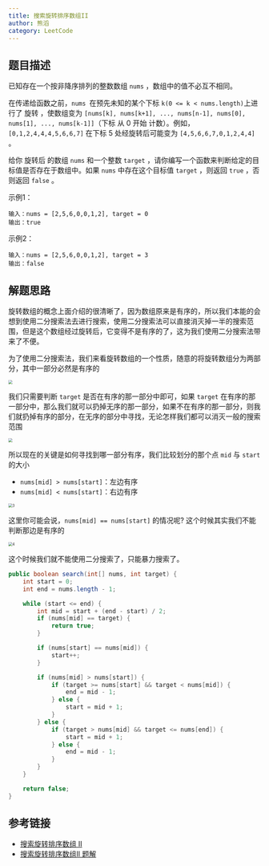 ```yaml
---
title: 搜索旋转排序数组II
author: 熊滔
category: LeetCode
---
```


## 题目描述

已知存在一个按非降序排列的整数数组 `nums` ，数组中的值不必互不相同。

在传递给函数之前，`nums `在预先未知的某个下标 `k(0 <= k < nums.length)`上进行了 旋转 ，使数组变为 `[nums[k], nums[k+1], ..., nums[n-1], nums[0], nums[1], ..., nums[k-1]]`（下标 从 0 开始 计数）。例如， `[0,1,2,4,4,4,5,6,6,7]` 在下标 5 处经旋转后可能变为 `[4,5,6,6,7,0,1,2,4,4]` 。

给你 旋转后 的数组 `nums` 和一个整数 `target` ，请你编写一个函数来判断给定的目标值是否存在于数组中。如果 `nums` 中存在这个目标值 `target` ，则返回 `true` ，否则返回 `false` 。

示例1：

```
输入：nums = [2,5,6,0,0,1,2], target = 0
输出：true
```

示例2：

```
输入：nums = [2,5,6,0,0,1,2], target = 3
输出：false
```

## 解题思路

旋转数组的概念上面介绍的很清晰了，因为数组原来是有序的，所以我们本能的会想到使用二分搜索法去进行搜索，使用二分搜索法可以直接消灭掉一半的搜索范围，但是这个数组经过旋转后，它变得不是有序的了，这为我们使用二分搜索法带来了不便。

为了使用二分搜索法，我们来看旋转数组的一个性质，随意的将旋转数组分为两部分，其中一部分必然是有序的

<img src="https://user-images.githubusercontent.com/29890094/122768280-07c33500-d2d6-11eb-8af1-920a74be40b6.png" style="zoom: 50%;" />

 我们只需要判断 `target` 是否在有序的那一部分中即可，如果 `target` 在有序的那一部分中，那么我们就可以扔掉无序的那一部分，如果不在有序的那一部分，则我们就扔掉有序的部分，在无序的部分中寻找，无论怎样我们都可以消灭一般的搜索范围

<img src="https://user-images.githubusercontent.com/29890094/122769607-45748d80-d2d7-11eb-949a-c85cad057448.png" style="zoom: 50%;" />

所以现在的关键是如何寻找到哪一部分有序，我们比较划分的那个点 `mid` 与 `start` 的大小

- `nums[mid] > nums[start]`：左边有序
- `nums[mid] < nums[start]`：右边有序

<img src="https://user-images.githubusercontent.com/29890094/122770650-3e01b400-d2d8-11eb-99a7-689abe9c869f.png" alt="3" style="zoom: 50%;" />

这里你可能会说，`nums[mid] == nums[start]` 的情况呢? 这个时候其实我们不能判断那边是有序的

<img src="https://user-images.githubusercontent.com/29890094/122771385-f596c600-d2d8-11eb-9fcb-881045a036ba.png" alt="4" style="zoom:50%;" />

这个时候我们就不能使用二分搜索了，只能暴力搜索了。

```java
public boolean search(int[] nums, int target) {
    int start = 0;
    int end = nums.length - 1;

    while (start <= end) {
        int mid = start + (end - start) / 2;
        if (nums[mid] == target) {
            return true;
        }

        if (nums[start] == nums[mid]) {
            start++;
        }

        if (nums[mid] > nums[start]) {
            if (target >= nums[start] && target < nums[mid]) {
                end = mid - 1;
            } else {
                start = mid + 1;
            }
        } else {
            if (target > nums[mid] && target <= nums[end]) {
                start = mid + 1;
            } else {
                end = mid - 1;
            }
        }
    }

    return false;
}
```

## 参考链接

- [搜索旋转排序数组 II](https://leetcode-cn.com/problems/search-in-rotated-sorted-array-ii/)
- [搜索旋转排序数组II 题解](https://leetcode-cn.com/problems/search-in-rotated-sorted-array-ii/solution/zai-javazhong-ji-bai-liao-100de-yong-hu-by-reedfan/)

